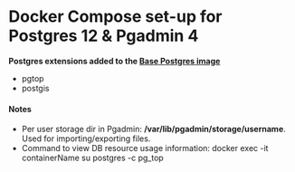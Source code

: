 # Docker Compose set-up for Postgres 12 & Pgadmin 4

**Postgres extensions added to the [Base Postgres image](https://github.com/docker-library/postgres/tree/master/12)**
- pgtop
- postgis

#### Notes
- Per user storage dir in Pgadmin: **/var/lib/pgadmin/storage/username**. Used for importing/exporting files.
- Command to view DB resource usage information: docker exec -it containerName su postgres -c pg_top

